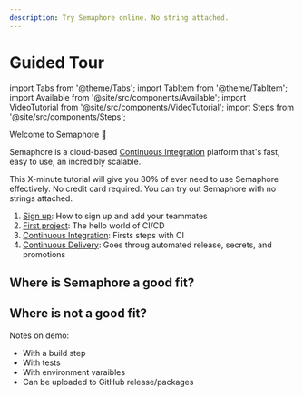 ```yaml
---
description: Try Semaphore online. No string attached.
---
```


# Guided Tour

import Tabs from '@theme/Tabs';
import TabItem from '@theme/TabItem';
import Available from '@site/src/components/Available';
import VideoTutorial from '@site/src/components/VideoTutorial';
import Steps from '@site/src/components/Steps';

Welcome to Semaphore 👋

Semaphore is a cloud-based [Continuous Integration](https://semaphoreci.com/continuous-integration) platform that's fast, easy to use, an incredibly scalable.

This X-minute tutorial will give you 80% of ever need to use Semaphore effectively. No credit card required. You can try out Semaphore with no strings attached.

1. [Sign up](tour/sign-up): How to sign up and add your teammates
2. [First project](tour/hello-world): The hello world of CI/CD
3. [Continuous Integration](tour/continuous-integration): Firsts steps with CI
4. [Continuous Delivery](tour/continuous-delivery): Goes throug automated release, secrets, and promotions

## Where is Semaphore a good fit?

## Where is not a good fit?

Notes on demo:
- With a build step
- With tests
- With environment varaibles
- Can be uploaded to GitHub release/packages
